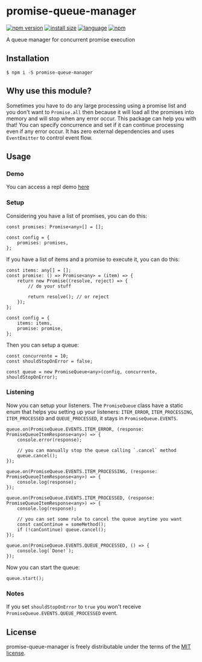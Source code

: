 # promise-queue-manager

[![npm version](https://img.shields.io/npm/v/promise-queue-manager.svg?style=flat)](https://www.npmjs.org/package/promise-queue-manager)
[![install size](https://packagephobia.now.sh/badge?p=promise-queue-manager)](https://packagephobia.now.sh/result?p=promise-queue-manager)
[![language](https://img.shields.io/github/languages/top/gustavolaux/promise-queue-manager?style=flat)](https://www.npmjs.org/package/promise-queue-manager)
[![npm](https://img.shields.io/npm/dm/promise-queue-manager?style=flat-square)](https://www.npmjs.org/package/promise-queue-manager)

A queue manager for concurrent promise execution

## Installation

```
$ npm i -S promise-queue-manager
```

## Why use this module?

Sometimes you have to do any large processing using a promise list and you don't want to `Promise.all` then because it will load all the promises into memory and will stop when any error occur. This package can help you with that! You can specify concurrence and set if it can continue processing even if any error occur. It has zero external dependencies and uses `EventEmitter` to control event flow.

## Usage

### Demo

You can access a repl demo [here](https://repl.it/@gustavolaux/promise-queue-manager-demo)

### Setup

Considering you have a list of promises, you can do this:
```
const promises: Promise<any>[] = [];

const config = {
    promises: promises,
};
```

If you have a list of items and a promise to execute it, you can do this:
```
const items: any[] = [];
const promise: () => Promise<any> = (item) => {
    return new Promise((resolve, reject) => {
        // do your stuff

        return resolve(); // or reject
    });
};

const config = {
    items: items,
    promise: promise,
};
```

Then you can setup a queue:
```
const concurrente = 10;
const shouldStopOnError = false;

const queue = new PromiseQueue<any>(config, concurrente, shouldStopOnError);
```

### Listening

Now you can setup your listeners. The `PromiseQueue` class have a static enum that helps you setting up your listeners: `ITEM_ERROR`, `ITEM_PROCESSING`, `ITEM_PROCESSED` and `QUEUE_PROCESSED`, it stays in `PromiseQueue.EVENTS`.
```
queue.on(PromiseQueue.EVENTS.ITEM_ERROR, (response: PromiseQueueItemResponse<any>) => {
    console.error(response);

    // you can manually stop the queue calling `.cancel` method
    queue.cancel();
});

queue.on(PromiseQueue.EVENTS.ITEM_PROCESSING, (response: PromiseQueueItemResponse<any>) => {
    console.log(response);
});

queue.on(PromiseQueue.EVENTS.ITEM_PROCESSED, (response: PromiseQueueItemResponse<any>) => {
    console.log(response);

    // you can set some rule to cancel the queue anytime you want
    const canContinue = someMethod();
    if (!canContinue) queue.cancel();
});

queue.on(PromiseQueue.EVENTS.QUEUE_PROCESSED, () => {
    console.log(`Done!`);
});
```

Now you can start the queue:
```
queue.start();
```

### Notes

If you set `shouldStopOnError` to `true` you won't receive `PromiseQueue.EVENTS.QUEUE_PROCESSED` event.

## License

promise-queue-manager is freely distributable under the terms of the [MIT license](https://github.com/gustavolaux/promise-queue-manager/blob/master/LICENSE).

